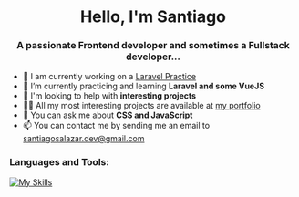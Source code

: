 <h1 align="center">Hello, I'm Santiago</h1>
<h3 align="center">A passionate Frontend developer and sometimes a Fullstack developer...</h3>

- 🔨 I am currently working on a [Laravel Practice](https://github.com/SantiagoCode/administrative-system)
- 🌱 I’m currently practicing and learning **Laravel and some VueJS**
- 🤝 I'm looking to help with **interesting projects**
- 👨‍💻 All my most interesting projects are available at [my portfolio](https://github.com/SantiagoCode/personal-page)
- 💬 You can ask me about **CSS and JavaScript**
- 📫 You can contact me by sending me an email to [santiagosalazar.dev@gmail.com](mailto:santiagosalazar.dev@gmail.com)

<h3 align="left">Languages and Tools:</h3>

[![My Skills](https://skillicons.dev/icons?i=html,css,javascript,sass,tailwind,bootstrap,react,next,git,github,gitlab)](https://skillicons.dev)
